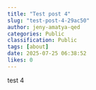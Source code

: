 ```yaml
---
title: "Test post 4"
slug: "test-post-4-29ac50"
author: jeny-amatya-qed
categories: Public
classification: Public
tags: [about]
date: 2025-07-25 06:38:52 
likes: 0
---
```


test 4